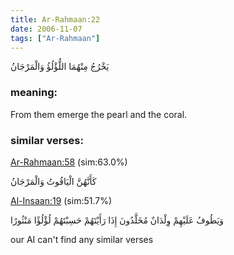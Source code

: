 ```yaml
---
title: Ar-Rahmaan:22
date: 2006-11-07
tags: ["Ar-Rahmaan"]
---
```

يَخْرُجُ مِنْهُمَا اللُّؤْلُؤُ وَالْمَرْجَانُ
### meaning: 
From them emerge the pearl and the coral.
### similar verses: 

[Ar-Rahmaan:58](/55/58) (sim:63.0%)

كَأَنَّهُنَّ الْيَاقُوتُ وَالْمَرْجَانُ

[Al-Insaan:19](/76/19) (sim:51.7%)

وَيَطُوفُ عَلَيْهِمْ وِلْدَانٌ مُخَلَّدُونَ إِذَا رَأَيْتَهُمْ حَسِبْتَهُمْ لُؤْلُؤًا مَنْثُورًا

our AI can't find any similar verses


